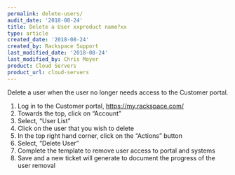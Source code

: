 ```yaml
---
permalink: delete-users/
audit_date: '2018-08-24'
title: Delete a User xxproduct name?xx
type: article
created_date: '2018-08-24'
created_by: Rackspace Support
last_modified_date: '2018-08-24'
last_modified_by: Chris Moyer
product: Cloud Servers
product_url: cloud-servers
---
```


Delete a user when the user no longer needs access to the Customer portal. 

1. Log in to the Customer portal, https://my.rackspace.com/
2. Towards the top, click on “Account”
3. Select, “User List”
4. Click on the user that you wish to delete
5. In the top right hand corner, click on the “Actions” button
6. Select, “Delete User”
7. Complete the template to remove user access to portal and systems
8. Save and a new ticket will generate to document the progress of the user removal
